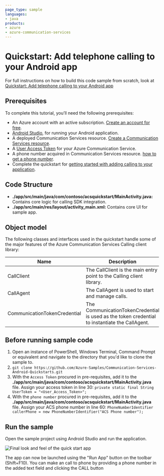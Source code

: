 ```yaml
---
page_type: sample
languages:
- java
products:
- azure
- azure-communication-services
---
```


# Quickstart: Add telephone calling to your Android app

For full instructions on how to build this code sample from scratch, look at [Quickstart: Add telephone calling to your Android app](https://docs.microsoft.com/azure/communication-services/quickstarts/voice-video-calling/pstn-call?pivots=platform-android)

## Prerequisites

To complete this tutorial, you’ll need the following prerequisites:

- An Azure account with an active subscription. [Create an account for free](https://azure.microsoft.com/free/?WT.mc_id=A261C142F). 
- [Android Studio](https://developer.android.com/studio), for running your Android application.
- A deployed Communication Services resource. [Create a Communication Services resource](https://docs.microsoft.com/azure/communication-services/quickstarts/create-communication-resource).
- A [User Access Token](https://docs.microsoft.com/azure/communication-services/quickstarts/access-tokens) for your Azure Communication Service.
- A phone number acquired in Communication Services resource. [how to get a phone number](https://docs.microsoft.com/azure/communication-services/quickstarts/telephony-sms/get-phone-number).
- Complete the quickstart for [getting started with adding calling to your application](https://docs.microsoft.com/azure/communication-services/quickstarts/voice-video-calling/getting-started-with-calling).
## Code Structure

- **./app/src/main/java/com/contoso/acsquickstart/MainActivity.java:** Contains core logic for calling SDK integration.
- **./app/src/main/res/layout/activity_main.xml:** Contains core UI for sample app.

## Object model

The following classes and interfaces used in the quickstart handle some of the major features of the Azure Communication Services Calling client library:

| Name                                  | Description                                                  |
| ------------------------------------- | ------------------------------------------------------------ |
| CallClient| The CallClient is the main entry point to the Calling client library.|
| CallAgent | The CallAgent is used to start and manage calls. |
| CommunicationTokenCredential  | The CommunicationTokenCredential  is used as the token credential to instantiate the CallAgent.|

## Before running sample code

1. Open an instance of PowerShell, Windows Terminal, Command Prompt or equivalent and navigate to the directory that you'd like to clone the sample to.
2. `git clone https://github.com/Azure-Samples/Communication-Services-Android-Quickstarts.git` 
3. With the `Access Token` procured in pre-requisites, add it to the **./app/src/main/java/com/contoso/acsquickstart/MainActivity.java** file. Assign your access token in line 30:
   ```private static final String UserToken = "<User_Access_Token>";```
3. With the `phone number` procured in pre-requisites, add it to the **./app/src/main/java/com/contoso/acsquickstart/MainActivity.java** file. Assign your ACS phone number in line 60:
   ```PhoneNumberIdentifier callerPhone = new PhoneNumberIdentifier("ACS Phone number");```

## Run the sample

Open the sample project using Android Studio and run the application.

![Final look and feel of the quick start app](../Media/quickstart-android-call-pstn.png)

The app can now be launched using the "Run App" button on the toolbar (Shift+F10). You can make an call to phone by providing a phone number in the added text field and clicking the CALL button
